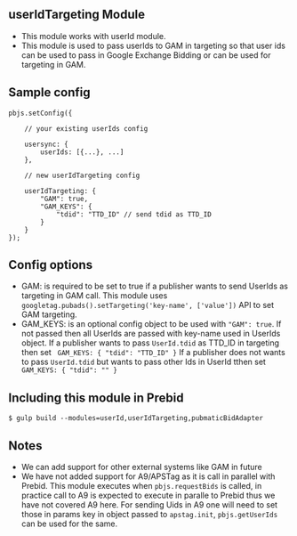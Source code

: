 ## userIdTargeting Module
- This module works with userId module.
- This module is used to pass userIds to GAM in targeting so that user ids can be used to pass in Google Exchange Bidding or can be used for targeting in GAM.

## Sample config
```
pbjs.setConfig({

	// your existing userIds config

	usersync: {
		userIds: [{...}, ...]
	},

	// new userIdTargeting config

	userIdTargeting: {
		"GAM": true,
		"GAM_KEYS": {
			"tdid": "TTD_ID" // send tdid as TTD_ID
		}
	}
});
```

## Config options
- GAM: is required to be set to true if a publisher wants to send UserIds as targeting in GAM call. This module uses ``` googletag.pubads().setTargeting('key-name', ['value']) ``` API to set GAM targeting.
- GAM_KEYS: is an optional config object to be used with ``` "GAM": true ```. If not passed then all UserIds are passed with key-name used in UserIds object.
If a publisher wants to pass ```UserId.tdid``` as TTD_ID in targeting then set  ``` GAM_KEYS: { "tdid": "TTD_ID" }```
If a publisher does not wants to pass ```UserId.tdid``` but wants to pass other Ids in UserId tthen set ``` GAM_KEYS: { "tdid": "" }```

## Including this module in Prebid
``` $ gulp build --modules=userId,userIdTargeting,pubmaticBidAdapter ```

## Notes
- We can add support for other external systems like GAM in future
- We have not added support for A9/APSTag as it is call in parallel with Prebid. This module executes when ```pbjs.requestBids``` is called, in practice call to A9 is expected to execute in paralle to Prebid thus we have not covered A9 here. For sending Uids in A9 one will need to set those in params key in object passed to ```apstag.init```, ```pbjs.getUserIds``` can be used for the same. 